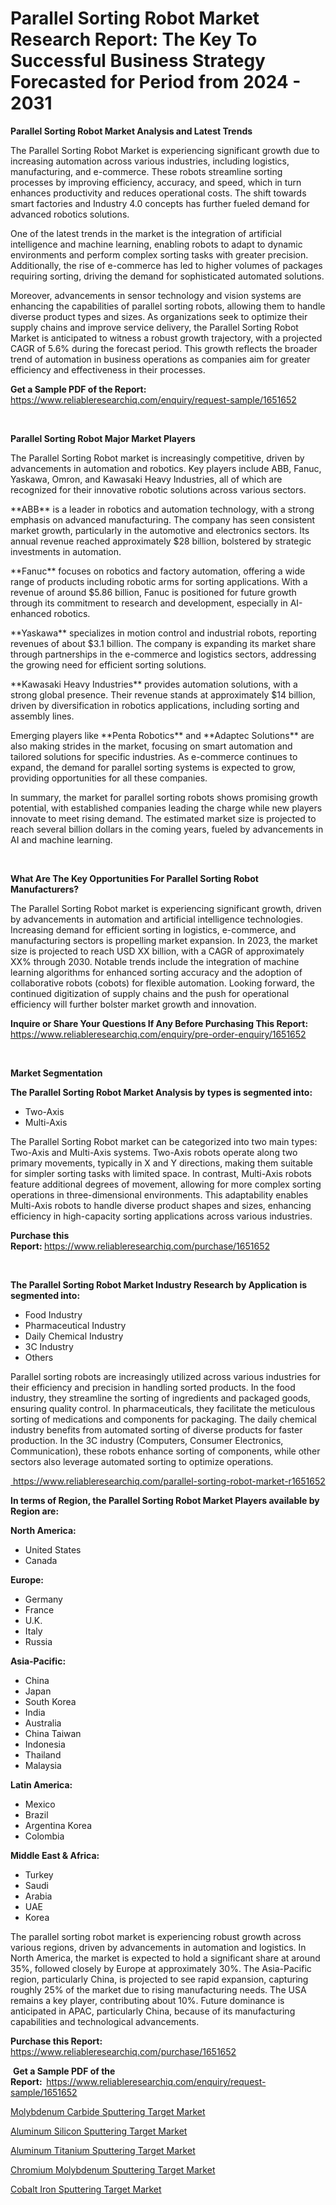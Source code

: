 <p><h1>Parallel Sorting Robot Market Research Report: The Key To Successful Business Strategy Forecasted for Period from 2024 - 2031</h1></p><p><strong>Parallel Sorting Robot Market Analysis and Latest Trends</strong></p>
<p><p>The Parallel Sorting Robot Market is experiencing significant growth due to increasing automation across various industries, including logistics, manufacturing, and e-commerce. These robots streamline sorting processes by improving efficiency, accuracy, and speed, which in turn enhances productivity and reduces operational costs. The shift towards smart factories and Industry 4.0 concepts has further fueled demand for advanced robotics solutions. </p><p>One of the latest trends in the market is the integration of artificial intelligence and machine learning, enabling robots to adapt to dynamic environments and perform complex sorting tasks with greater precision. Additionally, the rise of e-commerce has led to higher volumes of packages requiring sorting, driving the demand for sophisticated automated solutions. </p><p>Moreover, advancements in sensor technology and vision systems are enhancing the capabilities of parallel sorting robots, allowing them to handle diverse product types and sizes. As organizations seek to optimize their supply chains and improve service delivery, the Parallel Sorting Robot Market is anticipated to witness a robust growth trajectory, with a projected CAGR of 5.6% during the forecast period. This growth reflects the broader trend of automation in business operations as companies aim for greater efficiency and effectiveness in their processes.</p></p>
<p><strong>Get a Sample PDF of the Report:&nbsp;</strong> <a href="https://www.reliableresearchiq.com/enquiry/request-sample/1651652?utm_campaign=1137&utm_medium=2&utm_source=Github&utm_content=ia&utm_term=08122024&utm_id=parallel-sorting-robot">https://www.reliableresearchiq.com/enquiry/request-sample/1651652</a></p>
<p>&nbsp;</p>
<p><strong>Parallel Sorting Robot Major Market Players</strong></p>
<p><p>The Parallel Sorting Robot market is increasingly competitive, driven by advancements in automation and robotics. Key players include ABB, Fanuc, Yaskawa, Omron, and Kawasaki Heavy Industries, all of which are recognized for their innovative robotic solutions across various sectors.</p><p>**ABB** is a leader in robotics and automation technology, with a strong emphasis on advanced manufacturing. The company has seen consistent market growth, particularly in the automotive and electronics sectors. Its annual revenue reached approximately $28 billion, bolstered by strategic investments in automation.</p><p>**Fanuc** focuses on robotics and factory automation, offering a wide range of products including robotic arms for sorting applications. With a revenue of around $5.86 billion, Fanuc is positioned for future growth through its commitment to research and development, especially in AI-enhanced robotics.</p><p>**Yaskawa** specializes in motion control and industrial robots, reporting revenues of about $3.1 billion. The company is expanding its market share through partnerships in the e-commerce and logistics sectors, addressing the growing need for efficient sorting solutions.</p><p>**Kawasaki Heavy Industries** provides automation solutions, with a strong global presence. Their revenue stands at approximately $14 billion, driven by diversification in robotics applications, including sorting and assembly lines.</p><p>Emerging players like **Penta Robotics** and **Adaptec Solutions** are also making strides in the market, focusing on smart automation and tailored solutions for specific industries. As e-commerce continues to expand, the demand for parallel sorting systems is expected to grow, providing opportunities for all these companies.</p><p>In summary, the market for parallel sorting robots shows promising growth potential, with established companies leading the charge while new players innovate to meet rising demand. The estimated market size is projected to reach several billion dollars in the coming years, fueled by advancements in AI and machine learning.</p></p>
<p>&nbsp;</p>
<p><strong>What Are The Key Opportunities For Parallel Sorting Robot Manufacturers?</strong></p>
<p><p>The Parallel Sorting Robot market is experiencing significant growth, driven by advancements in automation and artificial intelligence technologies. Increasing demand for efficient sorting in logistics, e-commerce, and manufacturing sectors is propelling market expansion. In 2023, the market size is projected to reach USD XX billion, with a CAGR of approximately XX% through 2030. Notable trends include the integration of machine learning algorithms for enhanced sorting accuracy and the adoption of collaborative robots (cobots) for flexible automation. Looking forward, the continued digitization of supply chains and the push for operational efficiency will further bolster market growth and innovation.</p></p>
<p><strong>Inquire or Share Your Questions If Any Before Purchasing This Report:</strong> <a href="https://www.reliableresearchiq.com/enquiry/pre-order-enquiry/1651652?utm_campaign=1137&utm_medium=2&utm_source=Github&utm_content=ia&utm_term=08122024&utm_id=parallel-sorting-robot">https://www.reliableresearchiq.com/enquiry/pre-order-enquiry/1651652</a></p>
<p>&nbsp;</p>
<p><strong>Market Segmentation</strong></p>
<p><strong>The Parallel Sorting Robot Market Analysis by types is segmented into:</strong></p>
<p><ul><li>Two-Axis</li><li>Multi-Axis</li></ul></p>
<p><p>The Parallel Sorting Robot market can be categorized into two main types: Two-Axis and Multi-Axis systems. Two-Axis robots operate along two primary movements, typically in X and Y directions, making them suitable for simpler sorting tasks with limited space. In contrast, Multi-Axis robots feature additional degrees of movement, allowing for more complex sorting operations in three-dimensional environments. This adaptability enables Multi-Axis robots to handle diverse product shapes and sizes, enhancing efficiency in high-capacity sorting applications across various industries.</p></p>
<p><strong>Purchase this Report:&nbsp;</strong><a href="https://www.reliableresearchiq.com/purchase/1651652?utm_campaign=1137&utm_medium=2&utm_source=Github&utm_content=ia&utm_term=08122024&utm_id=parallel-sorting-robot">https://www.reliableresearchiq.com/purchase/1651652</a></p>
<p>&nbsp;</p>
<p><strong>The Parallel Sorting Robot Market Industry Research by Application is segmented into:</strong></p>
<p><ul><li>Food Industry</li><li>Pharmaceutical Industry</li><li>Daily Chemical Industry</li><li>3C Industry</li><li>Others</li></ul></p>
<p><p>Parallel sorting robots are increasingly utilized across various industries for their efficiency and precision in handling sorted products. In the food industry, they streamline the sorting of ingredients and packaged goods, ensuring quality control. In pharmaceuticals, they facilitate the meticulous sorting of medications and components for packaging. The daily chemical industry benefits from automated sorting of diverse products for faster production. In the 3C industry (Computers, Consumer Electronics, Communication), these robots enhance sorting of components, while other sectors also leverage automated sorting to optimize operations.</p></p>
<p><a href="https://www.reliableresearchiq.com/parallel-sorting-robot-market-r1651652?utm_campaign=1137&utm_medium=2&utm_source=Github&utm_content=ia&utm_term=08122024&utm_id=parallel-sorting-robot">&nbsp;https://www.reliableresearchiq.com/parallel-sorting-robot-market-r1651652</a></p>
<p><strong>In terms of Region, the Parallel Sorting Robot Market Players available by Region are:</strong></p>
<p>
    <p> <strong> North America: </strong>
        <ul>
            <li>United States</li>
            <li>Canada</li>
        </ul>
        </p> 
    <p> <strong> Europe: </strong>
        <ul>
            <li>Germany</li>
            <li>France</li>
            <li>U.K.</li>
            <li>Italy</li>
            <li>Russia</li>
        </ul>
        </p> 
    <p> <strong> Asia-Pacific: </strong>
        <ul>
            <li>China</li>
            <li>Japan</li>
            <li>South Korea</li>
            <li>India</li>
            <li>Australia</li>
            <li>China Taiwan</li>
            <li>Indonesia</li>
            <li>Thailand</li>
            <li>Malaysia</li>
        </ul>
        </p> 
    <p> <strong> Latin America: </strong>
        <ul>
            <li>Mexico</li>
            <li>Brazil</li>
            <li>Argentina Korea</li>
            <li>Colombia</li>
        </ul>
        </p> 
    <p> <strong> Middle East & Africa: </strong>
        <ul>
            <li>Turkey</li>
            <li>Saudi</li>
            <li>Arabia</li>
            <li>UAE</li>
            <li>Korea</li>
        </ul>
    </p>
    </p>
<p><p>The parallel sorting robot market is experiencing robust growth across various regions, driven by advancements in automation and logistics. In North America, the market is expected to hold a significant share at around 35%, followed closely by Europe at approximately 30%. The Asia-Pacific region, particularly China, is projected to see rapid expansion, capturing roughly 25% of the market due to rising manufacturing needs. The USA remains a key player, contributing about 10%. Future dominance is anticipated in APAC, particularly China, because of its manufacturing capabilities and technological advancements.</p></p>
<p><strong>Purchase this Report: </strong><a href="https://www.reliableresearchiq.com/purchase/1651652?utm_campaign=1137&utm_medium=2&utm_source=Github&utm_content=ia&utm_term=08122024&utm_id=parallel-sorting-robot">https://www.reliableresearchiq.com/purchase/1651652</a></p>
<p>&nbsp;<strong>Get a Sample PDF of the Report:&nbsp;&nbsp;</strong><a href="https://www.reliableresearchiq.com/enquiry/request-sample/1651652?utm_campaign=1137&utm_medium=2&utm_source=Github&utm_content=ia&utm_term=08122024&utm_id=parallel-sorting-robot">https://www.reliableresearchiq.com/enquiry/request-sample/1651652</a></p>
<p><strong></strong></p>
<p><p><a href="https://www.linkedin.com/pulse/regional-development-deployment-revenue-growth-molybdenum-ts1re?utm_campaign=1137&utm_medium=2&utm_source=Github&utm_content=ia&utm_term=08122024&utm_id=parallel-sorting-robot">Molybdenum Carbide Sputtering Target Market</a></p><p><a href="https://www.linkedin.com/pulse/broad-overview-aluminum-silicon-sputtering-target-market-size-sulse?utm_campaign=1137&utm_medium=2&utm_source=Github&utm_content=ia&utm_term=08122024&utm_id=parallel-sorting-robot">Aluminum Silicon Sputtering Target Market</a></p><p><a href="https://www.linkedin.com/pulse/aluminum-titanium-sputtering-target-market-update-growth-goals-1emhe?utm_campaign=1137&utm_medium=2&utm_source=Github&utm_content=ia&utm_term=08122024&utm_id=parallel-sorting-robot">Aluminum Titanium Sputtering Target Market</a></p><p><a href="https://www.linkedin.com/pulse/chromium-molybdenum-sputtering-target-market-forecast-report-yaxbe?utm_campaign=1137&utm_medium=2&utm_source=Github&utm_content=ia&utm_term=08122024&utm_id=parallel-sorting-robot">Chromium Molybdenum Sputtering Target Market</a></p><p><a href="https://www.linkedin.com/pulse/revenue-forecast-growth-outlook-cobalt-iron-sputtering-k9d3e?utm_campaign=1137&utm_medium=2&utm_source=Github&utm_content=ia&utm_term=08122024&utm_id=parallel-sorting-robot">Cobalt Iron Sputtering Target Market</a></p></p>